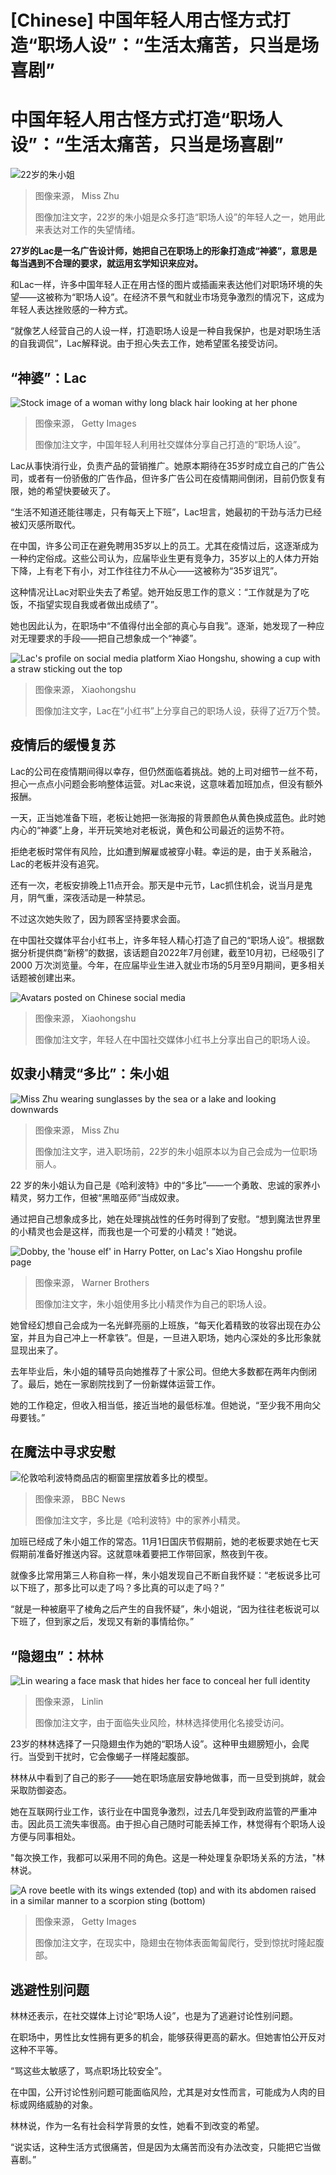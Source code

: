 # [Chinese] 中国年轻人用古怪方式打造“职场人设”：“生活太痛苦，只当是场喜剧”

#  中国年轻人用古怪方式打造“职场人设”：“生活太痛苦，只当是场喜剧”


![22岁的朱小姐](_131395379_dobby-b.jpg)

> 图像来源，  Miss Zhu
>
> 图像加注文字，22岁的朱小姐是众多打造“职场人设”的年轻人之一，她用此来表达对工作的失望情绪。

**27岁的Lac是一名广告设计师，她把自己在职场上的形象打造成“神婆”，意思是每当遇到不合理的要求，就运用玄学知识来应对。**

和Lac一样，许多中国年轻人正在用古怪的图片或插画来表达他们对职场环境的失望——这被称为“职场人设”。在经济不景气和就业市场竞争激烈的情况下，这成为年轻人表达挫败感的一种方式。

“就像艺人经营自己的人设一样，打造职场人设是一种自我保护，也是对职场生活的自我调侃”，Lac解释说。由于担心失去工作，她希望匿名接受访问。

##  “神婆”：Lac

![Stock image of a woman withy long black hair looking at her phone](_131519078_19f01a00-1417-4fe4-b389-355fe02575ff.jpg)

> 图像来源，  Getty Images
>
> 图像加注文字，中国年轻人利用社交媒体分享自己打造的“职场人设”。

Lac从事快消行业，负责产品的营销推广。她原本期待在35岁时成立自己的广告公司，或者有一份骄傲的广告作品，但许多广告公司在疫情期间倒闭，目前仍恢复有限，她的希望快要破灭了。

“生活不知道还能往哪走，只有每天上下班”，Lac坦言，她最初的干劲与活力已经被幻灭感所取代。

在中国，许多公司正在避免聘用35岁以上的员工。尤其在疫情过后，这逐渐成为一种约定俗成。这些公司认为，应届毕业生更有竞争力，35岁以上的人体力开始下降，上有老下有小，对工作往往力不从心——这被称为“35岁诅咒”。

这种情况让Lac对职业失去了希望。她开始反思工作的意义：“工作就是为了吃饭，不指望实现自我或者做出成绩了”。

她也因此认为，在职场中“不值得付出全部的真心与自我”。逐渐，她发现了一种应对无理要求的手段——把自己想象成一个“神婆”。

![Lac's profile on social media platform Xiao Hongshu, showing a cup with a straw sticking out the top](_131759385_7d505ada-992c-4500-b47e-924c1fa436d4.jpg)

> 图像来源，  Xiaohongshu
>
> 图像加注文字，Lac在“小红书”上分享自己的职场人设，获得了近7万个赞。

##  疫情后的缓慢复苏

Lac的公司在疫情期间得以幸存，但仍然面临着挑战。她的上司对细节一丝不苟，担心一点点小问题会影响整体运营。对Lac来说，这意味着加班加点，但没有额外报酬。

一天，正当她准备下班，老板让她把一张海报的背景颜色从黄色换成蓝色。此时她内心的“神婆”上身，半开玩笑地对老板说，黄色和公司最近的运势不符。

拒绝老板时常伴有风险，比如遭到解雇或被穿小鞋。幸运的是，由于关系融洽，Lac的老板并没有追究。

还有一次，老板安排晚上11点开会。那天是中元节，Lac抓住机会，说当月是鬼月，阴气重，深夜活动是一种禁忌。

不过这次她失败了，因为顾客坚持要求会面。

在中国社交媒体平台小红书上，许多年轻人精心打造了自己的“职场人设”。根据数据分析提供商“新榜”的数据，该话题自2022年7月创建，截至10月初，已经吸引了 2000 万次浏览量。今年，在应届毕业生进入就业市场的5月至9月期间，更多相关话题被创建出来。

![Avatars posted on Chinese social media](_131760322_59d10fdf-d3bd-4844-b04f-39c54fca424b.jpg)

> 图像来源，  Xiaohongshu
>
> 图像加注文字，年轻人在中国社交媒体小红书上分享出自己的职场人设。

##  奴隶小精灵“多比”：朱小姐

![Miss Zhu wearing sunglasses by the sea or a lake and looking downwards](_131341393_dobby-a-index.jpg)

> 图像来源，  Miss Zhu
>
> 图像加注文字，进入职场前，22岁的朱小姐原本以为自己会成为一位职场丽人。

22 岁的朱小姐认为自己是《哈利波特》中的“多比”——一个勇敢、忠诚的家养小精灵，努力工作，但被“黑暗巫师”当成奴隶。

通过把自己想象成多比，她在处理挑战性的任务时得到了安慰。“想到魔法世界里的小精灵也会是这样，而我也是一个可爱的小精灵！”她说。

![Dobby, the 'house elf' in Harry Potter, on Lac's Xiao Hongshu profile page](_131640689_8953c8c7-1dbd-4745-a98f-bc9d5bdefa18.jpg)

> 图像来源，  Warner Brothers
>
> 图像加注文字，朱小姐使用多比小精灵作为自己的职场人设。

她曾经幻想自己会成为一名光鲜亮丽的上班族，“每天化着精致的妆容出现在办公室，并且为自己冲上一杯拿铁”。但是，一旦进入职场，她内心深处的多比形象就显现出来了。

去年毕业后，朱小姐的辅导员向她推荐了十家公司。但绝大多数都在两年内倒闭了。最后，她在一家剧院找到了一份新媒体运营工作。

她的工作稳定，但收入相当低，接近当地的最低标准。但她说，“至少我不用向父母要钱。”

##  在魔法中寻求安慰

![伦敦哈利波特商品店的橱窗里摆放着多比的模型。](_131760320_751b0015-8f8c-46df-bc7c-8dc1585d855c.jpg)

> 图像来源，  BBC News
>
> 图像加注文字，多比是《哈利波特》中的家养小精灵。

加班已经成了朱小姐工作的常态。11月1日国庆节假期前，她的老板要求她在七天假期前准备好推送内容。这就意味着要把工作带回家，熬夜到午夜。

就像多比常用第三人称自称一样，朱小姐发现自己不断自我怀疑：“老板说多比可以下班了，那多比可以走了吗？多比真的可以走了吗？”

“就是一种被磨平了棱角之后产生的自我怀疑”，朱小姐说，“因为往往老板说可以下班了，但到家之后，发现又有新的事情给你。”

##  “隐翅虫”：林林

![Lin wearing a face mask that hides her face to conceal her full identity](_131760321_9ed96e64-11e1-4339-94c1-66887d735f6c.jpg)

> 图像来源，  Linlin
>
> 图像加注文字，由于面临失业风险，林林选择使用化名接受访问。

23岁的林林选择了一只隐翅虫作为她的“职场人设”。这种甲虫翅膀短小，会爬行。当受到干扰时，它会像蝎子一样隆起腹部。

林林从中看到了自己的影子——她在职场底层安静地做事，而一旦受到挑衅，就会采取防御姿态。

她在互联网行业工作，该行业在中国竞争激烈，过去几年受到政府监管的严重冲击。因此员工流失率很高。由于担心自己随时可能丢掉工作，林觉得有个职场人设方便与同事相处。

"每次换工作，我都可以采用不同的角色。这是一种处理复杂职场关系的方法，"林林说。

![A rove beetle with its wings extended \(top\) and with its abdomen raised in a similar manner to a scorpion sting \(bottom\)](_131519076_95c8e6d2-4931-4aab-89a7-e11f4cab8fe7.jpg)

> 图像来源，  Getty Images
>
> 图像加注文字，在现实中，隐翅虫在物体表面匍匐爬行，受到惊扰时隆起腹部。

##  逃避性别问题

林林还表示，在社交媒体上讨论“职场人设”，也是为了逃避讨论性别问题。

在职场中，男性比女性拥有更多的机会，能够获得更高的薪水。但她害怕公开反对这种不平等。

“骂这些太敏感了，骂点职场比较安全”。

在中国，公开讨论性别问题可能面临风险，尤其是对女性而言，可能成为人肉的目标或网络威胁的对象。

林林说，作为一名有社会科学背景的女性，她看不到改变的希望。

“说实话，这种生活方式很痛苦，但是因为太痛苦而没有办法改变，只能把它当做喜剧。”


